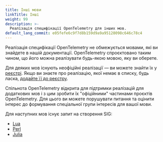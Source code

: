 ```yaml
---
title: Інші мови
linkTitle: Інші
weight: 99
description: >-
  Реалізація специфікації OpenTelemetry для інших мов.
default_lang_commit: e05fefe6c9f7d8b159d9a9a95128098c646c78c4
---
```


Реалізація специфікації OpenTelemetry не обмежується мовами, які ви знайдете в нашій документації. OpenTelemetry спроєктовано таким чином, що його можна реалізувати будь-якою мовою, яку ви оберете.

Для деяких мов існують неофіційні реалізації — ви можете знайти їх у [реєстрі](/ecosystem/registry/). Якщо ви знаєте про реалізацію, якої немає в списку, будь ласка, [додайте її до реєстру](/ecosystem/registry/adding/).

Спільнота OpenTelemetry відкрита для підтримки реалізацій для додаткових мов і з цим зробити їх "офіційними" частинами проєктів OpenTelemetry. Для цього ви можете порушувати питання та оцінити інтерес до формування спеціальної групи інтересів для вашої мови.

Для наступних мов існує запит на створення SIG:

- [Lua](https://github.com/open-telemetry/community/issues/1276)
- [Perl](https://github.com/open-telemetry/community/issues/828)
- [Julia](https://github.com/open-telemetry/community/issues/898)
